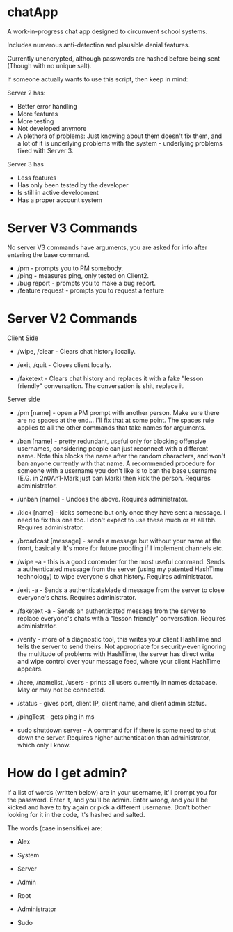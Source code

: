 # chatApp

A work-in-progress chat app designed to circumvent school systems.

Includes numerous anti-detection and plausible denial features.

Currently unencrypted, although passwords are hashed before being sent (Though with no unique salt).

If someone actually wants to use this script, then keep in mind:

Server 2 has:
- Better error handling
- More features
- More testing
- Not developed anymore
- A plethora of problems: Just knowing about them doesn't fix them, and a lot of it is underlying problems with the system - underlying problems fixed with Server 3. 

Server 3 has
- Less features
- Has only been tested by the developer
- Is still in active development
- Has a proper account system

# Server V3 Commands
No server V3 commands have arguments, you are asked for info after entering the base command.

- /pm - prompts you to PM somebody. 
- /ping - measures ping, only tested on Client2. 
- /bug report - prompts you to make a bug report.
- /feature request - prompts you to request a feature

# Server V2 Commands

Client Side

- /wipe, /clear - Clears chat history locally.

- /exit, /quit - Closes client locally.

- /faketext - Clears chat history and replaces it with a fake "lesson friendly" conversation. The conversation is shit, replace it.

  

Server side

- /pm [name] - open a PM prompt with another person. Make sure there are no spaces at the end... I'll fix that at some point. The spaces rule applies to all the other commands that take names for arguments.

- /ban [name] - pretty redundant, useful only for blocking offensive usernames, considering people can just reconnect with a different name. Note this blocks the name after the random characters, and won't ban anyone currently with that name. A recommended procedure for someone with a username you don't like is to ban the base username (E.G. in 2n0An1-Mark just ban Mark) then kick the person. Requires administrator.

- /unban [name] - Undoes the above. Requires administrator.

- /kick [name] - kicks someone but only once they have sent a message. I need to fix this one too. I don't expect to use these much or at all tbh. Requires administrator.

- /broadcast [message] - sends a message but without your name at the front, basically. It's more for future proofing if I implement channels etc.

- /wipe -a - this is a good contender for the most useful command. Sends a authenticated message from the server (using my patented HashTime technology) to wipe everyone's chat history. Requires administrator.

- /exit -a - Sends a authenticateMade d message from the server to close everyone's chats. Requires administrator.

- /faketext -a - Sends an authenticated message from the server to replace everyone's chats with a "lesson friendly" conversation. Requires administrator.

- /verify - more of a diagnostic tool, this writes your client HashTime and tells the server to send theirs. Not appropriate for security-even ignoring the multitude of problems with HashTime, the server has direct write and wipe control over your message feed, where your client HashTime appears.

- /here, /namelist, /users - prints all users currently in names database. May or may not be connected.

- /status - gives port, client IP, client name, and client admin status.

- /pingTest - gets ping in ms

- sudo shutdown server - A command for if there is some need to shut down the server. Requires higher authentication than administrator, which only I know.

  

# How do I get admin?

If a list of words (written below) are in your username, it'll prompt you for the password. Enter it, and you'll be admin. Enter wrong, and you'll be kicked and have to try again or pick a different username. Don't bother looking for it in the code, it's hashed and salted.


The words (case insensitive) are:

- Alex

- System

- Server

- Admin

- Root

- Administrator

- Sudo
